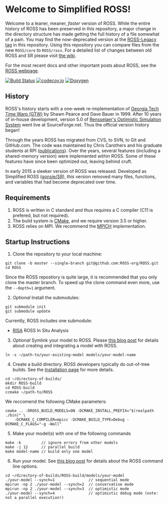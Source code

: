 # Welcome to Simplified ROSS!

Welcome to a leaner, meaner, *faster* version of ROSS.
While the entire history of ROSS has been preserved in this repository, a major change in the directory structure has made getting the full history of a file somewhat of a pain.
You may find the now-deprecated version at the [ROSS-Legacy tag](https://github.com/ROSS-org/ROSS/releases/tag/Legacy) in this repository.
Using this repository you can compare files from the new `ROSS/core` to `ROSS/ross`.
For a detailed list of changes between old ROSS and SR please visit [the wiki](https://github.com/ROSS-org/ROSS/wiki/Differences-between-Simplified-ROSS-and-ROSS-Legacy).

For the most recent docs and other important posts about ROSS, see the [ROSS webpage](http://ross-org.github.io).

[![Build Status](https://travis-ci.com/ROSS-org/ROSS.svg?branch=master)](https://travis-ci.com/ROSS-org/ROSS)
[![codecov.io](http://codecov.io/github/ROSS-org/ROSS/coverage.svg?branch=master)](http://codecov.io/github/ROSS-org/ROSS?branch=master)
[![Doxygen](https://img.shields.io/badge/doxygen-reference-blue.svg)](http://ross-org.github.io/ROSS-docs/docs/html)

## History

ROSS's history starts with a one-week re-implementation of [Georgia Tech Time Warp (GTW)](http://www.cc.gatech.edu/computing/pads/tech-parallel-gtw.html) by Shawn Pearce and Dave Bauer in 1999.
After 10 years of in-house development, version 5.0 of [Rensselaer's Optimistic Simulation System](http://sourceforge.net/projects/pdes/) went live at SourceForge.net.
Thus the official version history began!

Through the years ROSS has migrated from CVS, to SVN, to Git and GitHub.com.
The code was maintained by Chris Carothers and his graduate students at RPI ([publications](http://cs.rpi.edu//~chrisc/#publications)).
Over the years, several features (including a shared-memory version) were implemented within ROSS.
Some of these features have since been optimized out, leaving behind cruft.

In early 2015 a sleeker version of ROSS was released.
Developed as Simplified ROSS ([gonsie/SR](http://github.com/gonsie/SR)), this version removed many files, functions, and variables that had become deprecated over time.

## Requirements

1. ROSS is written in C standard and thus requires a C compiler (C11 is prefered, but not required).
2. The build system is [CMake](http://cmake.org), and we require version 3.5 or higher.
3. ROSS relies on MPI.
   We recommend the [MPICH](http://www.mpich.org) implementation.

## Startup Instructions

1. Clone the repository to your local machine:
  ```
  git clone -b master --single-branch git@github.com:ROSS-org/ROSS.git
  cd ROSS
  ```
  Since the ROSS repostiory is quite large, it is recommended that you only clone the master branch.
  To speed up the clone command even more, use the `--depth=1` argument.

2. *Optional* Install the submodules:
  ```
  git submodule init
  git submodule update
  ```
  Currently, ROSS includes one submodule:
  - [RISA](https://github.com/ROSS-org/RISA) ROSS In Situ Analysis

3. *Optional* Symlink your model to ROSS.
Please [this blog post](https://ross-org.github.io/setup/build-model-with-ross.html) for details about creating and integrating a model with ROSS.
  ```
  ln -s ~/path-to/your-existing-model models/your-model-name
  ```

4. Create a build directory.
ROSS developers typically do out-of-tree builds.  See the [Installation page](https://ross-org.github.io/setup/installation.html) for more details.
  ```
  cd ~/directory-of-builds/
  mkdir ROSS-build
  cd ROSS-build
  ccmake ~/path-to/ROSS
  ```
We reccomend the following CMake parameters:
  ```
  cmake .. -DROSS_BUILD_MODELS=ON -DCMAKE_INSTALL_PREFIX="$(realpath ./bin)" \
      -DCMAKE_C_COMPILER=mpicc -DCMAKE_BUILD_TYPE=Debug -DCMAKE_C_FLAGS="-g -Wall"
  ```

5. Make your model(s) with one of the following commands
  ```
  make -k         // ignore errors from other models
  make -j 12      // parallel build
  make model-name // build only one model
  ```

6. Run your model.
See [this blog post](https://ross-org.github.io/setup/running-sim.html) for details about the ROSS command line options.
  ```
  cd ~/directory-of-builds/ROSS-build/models/your-model
  ./your-model --synch=1               // sequential mode
  mpirun -np 2 ./your-model --synch=2  // conservative mode
  mpirun -np 2 ./your-model --synch=3  // optimistic mode
  ./your-model --synch=4               // optimistic debug mode (note: not a parallel execution!)
  ```
